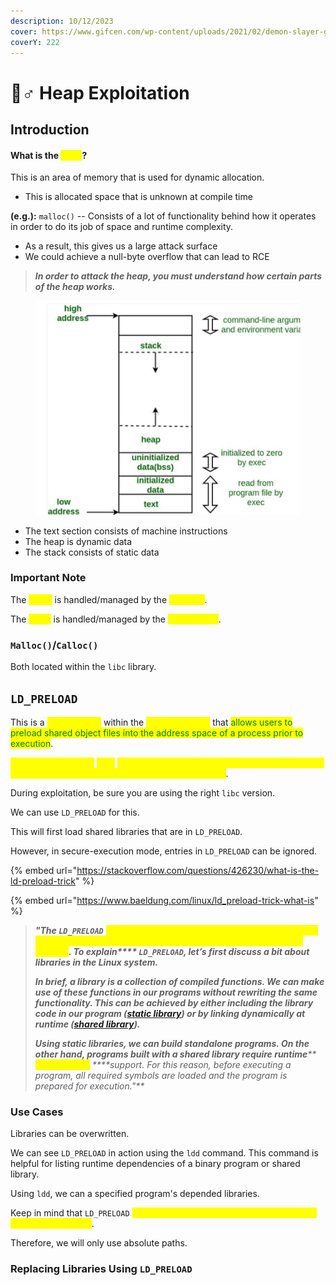 ```yaml
---
description: 10/12/2023
cover: https://www.gifcen.com/wp-content/uploads/2021/02/demon-slayer-gif-2.gif
coverY: 222
---
```


# 🧟♂ Heap Exploitation

## Introduction

#### What is the <mark style="color:yellow;">heap</mark>?

This is an area of memory that is used for dynamic allocation.

* This is allocated space that is unknown at compile time

**(e.g.):** `malloc()` -- Consists of a lot of functionality behind how it operates in order to do its job of space and runtime complexity.

* As a result, this gives us a large attack surface
* We could achieve a null-byte overflow that can lead to RCE

> _**In order to attack the heap, you must understand how certain parts of the heap works.**_

<figure><img src="../.gitbook/assets/image (173).png" alt=""><figcaption></figcaption></figure>

* The text section consists of machine instructions
* The heap is dynamic data
* The stack consists of static data

### Important Note

The <mark style="color:yellow;">Stack</mark> is handled/managed by the <mark style="color:yellow;">compiler</mark>.

The <mark style="color:yellow;">Heap</mark> is handled/managed by the <mark style="color:yellow;">programmer</mark>.

### `Malloc()`/`Calloc()`

Both located within the `libc` library.

## `LD_PRELOAD`

This is a <mark style="color:yellow;">Linux feature</mark> within the <mark style="color:yellow;">Dynamic Linker</mark> that <mark style="color:green;">allows users to preload shared object files into the address space of a process prior to execution</mark>.

<mark style="color:yellow;">Different versions of</mark> <mark style="color:yellow;"></mark><mark style="color:yellow;">`libc`</mark> <mark style="color:yellow;"></mark><mark style="color:yellow;">will mean different versions of standard functions. Ultimately, leading to different behaviors in the heap</mark>.

During exploitation, be sure you are using the right `libc` version.

We can use `LD_PRELOAD` for this.

This will first load shared libraries that are in `LD_PRELOAD`.

However, in secure-execution mode, entries in `LD_PRELOAD` can be ignored.

{% embed url="https://stackoverflow.com/questions/426230/what-is-the-ld-preload-trick" %}

{% embed url="https://www.baeldung.com/linux/ld_preload-trick-what-is" %}

> _**"The `LD_PRELOAD`**_ _<mark style="color:yellow;">**trick is a useful technique to influence the linkage of shared libraries and the resolution of symbols (functions) at runtime**</mark>**. To explain**** ****`LD_PRELOAD`****, let’s first discuss a bit about libraries in the Linux system.**_
>
> _**In brief, a library is a collection of compiled functions. We can make use of these functions in our programs without rewriting the same functionality. This can be achieved by either including the library code in our program (**_[_**static library**_](https://en.wikipedia.org/wiki/Static\_library)_**) or by linking dynamically at runtime (**_[_**shared library**_](https://en.wikipedia.org/wiki/Library\_\(computing\)#Shared\_libraries)_**).**_
>
> _**Using static libraries, we can build standalone programs. On the other hand, programs built with a shared library require runtime**** **<mark style="color:yellow;">**linker/loader**</mark>** ****support. For this reason, before executing a program, all required symbols are loaded and the program is prepared for execution."**_

### Use Cases

Libraries can be overwritten.

We can see `LD_PRELOAD` in action using the `ldd` command. This command is helpful for listing runtime dependencies of a binary program or shared library.&#x20;

Using `ldd`, we can a specified program's depended libraries.

Keep in mind that `LD_PRELOAD` <mark style="color:yellow;">is an environment variable and it only affects the current process</mark>.

Therefore, we will only use absolute paths.&#x20;

### Replacing Libraries Using `LD_PRELOAD`
